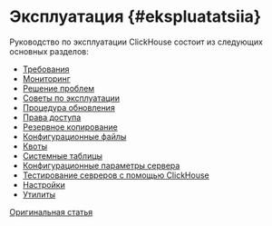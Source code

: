 # Эксплуатация {#ekspluatatsiia}

Руководство по эксплуатации ClickHouse состоит из следующих основных разделов:

  - [Требования](requirements.md)
  - [Мониторинг](monitoring.md)
  - [Решение проблем](troubleshooting.md)
  - [Советы по эксплуатации](tips.md)
  - [Процедура обновления](update.md)
  - [Права доступа](access_rights.md)
  - [Резервное копирование](backup.md)
  - [Конфигурационные файлы](configuration_files.md)
  - [Квоты](quotas.md)
  - [Системные таблицы](system_tables.md)
  - [Конфигурационные параметры сервера](server_settings/index.md)
  - [Тестирование севреров с помощью ClickHouse](performance_test.md)
  - [Настройки](settings/index.md)
  - [Утилиты](utils/index.md)

[Оригинальная статья](https://clickhouse.tech/docs/ru/operations/) <!--hide-->
